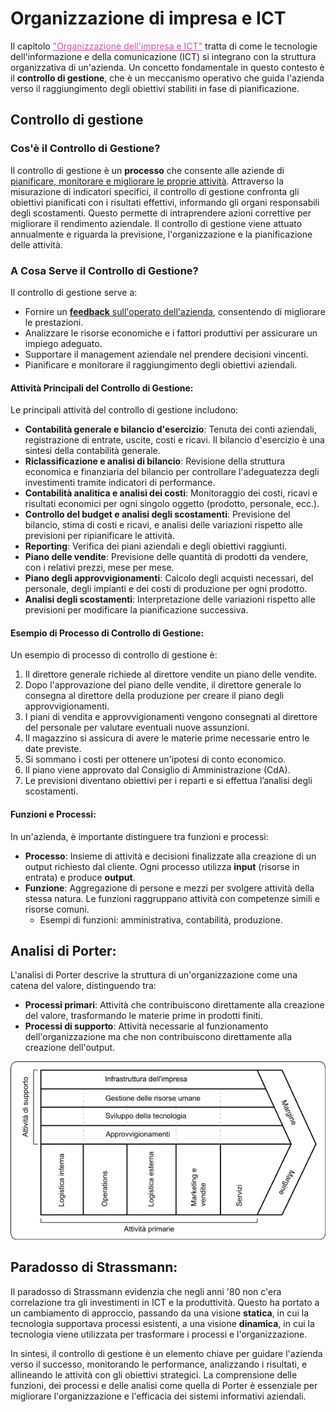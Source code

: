 # Organizzazione di impresa e ICT

Il capitolo <font color="#cf53ae"><u>"Organizzazione dell'impresa e ICT"</u></font> tratta di come le tecnologie dell'informazione e della comunicazione (ICT) si integrano con la struttura organizzativa di un'azienda. Un concetto fondamentale in questo contesto è il **controllo di gestione**, che è un meccanismo operativo che guida l'azienda verso il raggiungimento degli obiettivi stabiliti in fase di pianificazione.

## Controllo di gestione

### Cos'è il Controllo di Gestione?
Il controllo di gestione è un **processo** che consente alle aziende di <u>pianificare, monitorare e migliorare le proprie attività</u>. Attraverso la misurazione di indicatori specifici, il controllo di gestione confronta gli obiettivi pianificati con i risultati effettivi, informando gli organi responsabili degli scostamenti. Questo permette di intraprendere azioni correttive per migliorare il rendimento aziendale. Il controllo di gestione viene attuato annualmente e riguarda la previsione, l'organizzazione e la pianificazione delle attività.

### A Cosa Serve il Controllo di Gestione?
Il controllo di gestione serve a:
*   Fornire un <u>**feedback** sull'operato dell'azienda</u>, consentendo di migliorare le prestazioni.
*   Analizzare le risorse economiche e i fattori produttivi per assicurare un impiego adeguato.
*   Supportare il management aziendale nel prendere decisioni vincenti.
*   Pianificare e monitorare il raggiungimento degli obiettivi aziendali.

#### **Attività Principali del Controllo di Gestione:**

Le principali attività del controllo di gestione includono:
*   **Contabilità generale e bilancio d'esercizio**: Tenuta dei conti aziendali, registrazione di entrate, uscite, costi e ricavi. Il bilancio d'esercizio è una sintesi della contabilità generale.
*   **Riclassificazione e analisi di bilancio**: Revisione della struttura economica e finanziaria del bilancio per controllare l'adeguatezza degli investimenti tramite indicatori di performance.
*   **Contabilità analitica e analisi dei costi**: Monitoraggio dei costi, ricavi e risultati economici per ogni singolo oggetto (prodotto, personale, ecc.).
*  **Controllo del budget e analisi degli scostamenti**: Previsione del bilancio, stima di costi e ricavi, e analisi delle variazioni rispetto alle previsioni per ripianificare le attività.
*   **Reporting**: Verifica dei piani aziendali e degli obiettivi raggiunti.
*  **Piano delle vendite**: Previsione delle quantità di prodotti da vendere, con i relativi prezzi, mese per mese.
*   **Piano degli approvvigionamenti**: Calcolo degli acquisti necessari, del personale, degli impianti e dei costi di produzione per ogni prodotto.
*   **Analisi degli scostamenti**: Interpretazione delle variazioni rispetto alle previsioni per modificare la pianificazione successiva.

#### **Esempio di Processo di Controllo di Gestione:**
Un esempio di processo di controllo di gestione è:
1.  Il direttore generale richiede al direttore vendite un piano delle vendite.
2.  Dopo l'approvazione del piano delle vendite, il direttore generale lo consegna al direttore della produzione per creare il piano degli approvvigionamenti.
3.  I piani di vendita e approvvigionamenti vengono consegnati al direttore del personale per valutare eventuali nuove assunzioni.
4.  Il magazzino si assicura di avere le materie prime necessarie entro le date previste.
5.  Si sommano i costi per ottenere un'ipotesi di conto economico.
6.  Il piano viene approvato dal Consiglio di Amministrazione (CdA).
7. Le previsioni diventano obiettivi per i reparti e si effettua l’analisi degli scostamenti.

#### **Funzioni e Processi:**
In un'azienda, è importante distinguere tra funzioni e processi:
*   **Processo**: Insieme di attività e decisioni finalizzate alla creazione di un output richiesto dal cliente. Ogni processo utilizza **input** (risorse in entrata) e produce **output**.
*   **Funzione**: Aggregazione di persone e mezzi per svolgere attività della stessa natura. Le funzioni raggruppano attività con competenze simili e risorse comuni.
    *   Esempi di funzioni: amministrativa, contabilità, produzione.

## **Analisi di Porter:**
L'analisi di Porter descrive la struttura di un'organizzazione come una catena del valore, distinguendo tra:
*   **Processi primari**: Attività che contribuiscono direttamente alla creazione del valore, trasformando le materie prime in prodotti finiti.
*   **Processi di supporto**: Attività necessarie al funzionamento dell'organizzazione ma che non contribuiscono direttamente alla creazione dell'output.

![image](Catena-del-valore-di-Porter.png)

## **Paradosso di Strassmann:**
Il paradosso di Strassmann evidenzia che negli anni '80 non c'era correlazione tra gli investimenti in ICT e la produttività. Questo ha portato a un cambiamento di approccio, passando da una visione **statica**, in cui la tecnologia supportava processi esistenti, a una visione **dinamica**, in cui la tecnologia viene utilizzata per trasformare i processi e l'organizzazione.

In sintesi, il controllo di gestione è un elemento chiave per guidare l'azienda verso il successo, monitorando le performance, analizzando i risultati, e allineando le attività con gli obiettivi strategici. La comprensione delle funzioni, dei processi e delle analisi come quella di Porter è essenziale per migliorare l'organizzazione e l'efficacia dei sistemi informativi aziendali.
